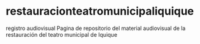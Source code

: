 # restauracionteatromunicipaliquique
registro audiovisual
Pagina de repositorio del material audiovisual de la restauración del teatro municipal de Iquique

